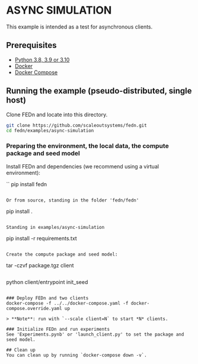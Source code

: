 # ASYNC SIMULATION 
This example is intended as a test for asynchronous clients.     

## Prerequisites
- [Python 3.8, 3.9 or 3.10](https://www.python.org/downloads)
- [Docker](https://docs.docker.com/get-docker)
- [Docker Compose](https://docs.docker.com/compose/install)

## Running the example (pseudo-distributed, single host)

Clone FEDn and locate into this directory.
```sh
git clone https://github.com/scaleoutsystems/fedn.git
cd fedn/examples/async-simulation
```

### Preparing the environment, the local data, the compute package and seed model

Install FEDn and dependencies (we recommend using a virtual environment):

``
pip install fedn
```

Or from source, standing in the folder 'fedn/fedn'

```
pip install .
```

Standing in examples/async-simulation
```
pip install -r requirements.txt
```

Create the compute package and seed model:
```
tar -czvf package.tgz client
```

```
python client/entrypoint init_seed
```

### Deploy FEDn and two clients
docker-compose -f ../../docker-compose.yaml -f docker-compose.override.yaml up 

> **Note**: run with `--scale client=N` to start *N* clients.

### Initialize FEDn and run experiments 
See 'Experiments.pynb' or 'launch_client.py' to set the package and seed model.

## Clean up
You can clean up by running `docker-compose down -v`.

